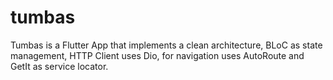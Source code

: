 # tumbas
Tumbas is a Flutter App that implements a clean architecture, BLoC as state management, HTTP Client uses Dio, for navigation uses AutoRoute and GetIt as service locator.

